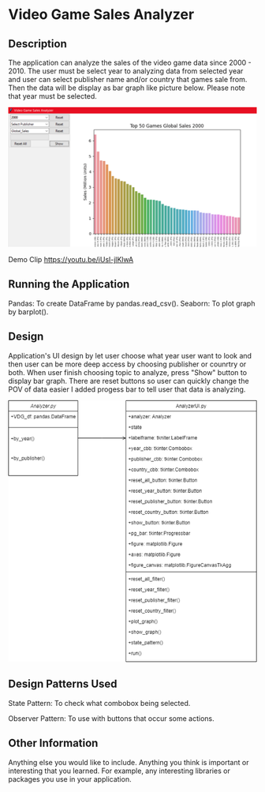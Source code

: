 # Video Game Sales Analyzer

## Description
The application can analyze the sales of the video game data since 2000 - 2010. The user must be select year to analyzing data from selected year and user can select publisher name and/or country that games sale from. Then the data will be display as bar graph like picture below. Please note that year must be selected.

<img src="app.png">

Demo Clip
https://youtu.be/iUsl-jlKlwA

## Running the Application
Pandas: To create DataFrame by pandas.read_csv().
Seaborn: To plot graph by barplot().
    
## Design
Application's UI design by let user choose what year user want to look and then user can be more deep access by choosing publisher or counrtry or both. When user finish choosing topic to analyze, press "Show" button to display bar graph. There are reset buttons so user can quickly change the POV of data easier I added progess bar to tell user that data is analyzing.

<img src="uml.png">

## Design Patterns Used
State Pattern: To check what combobox being selected.

Observer Pattern: To use with buttons that occur some actions.
 
## Other Information
Anything else you would like to include. Anything you think is important or interesting that you learned. For example, any interesting libraries or packages you use in your application.
